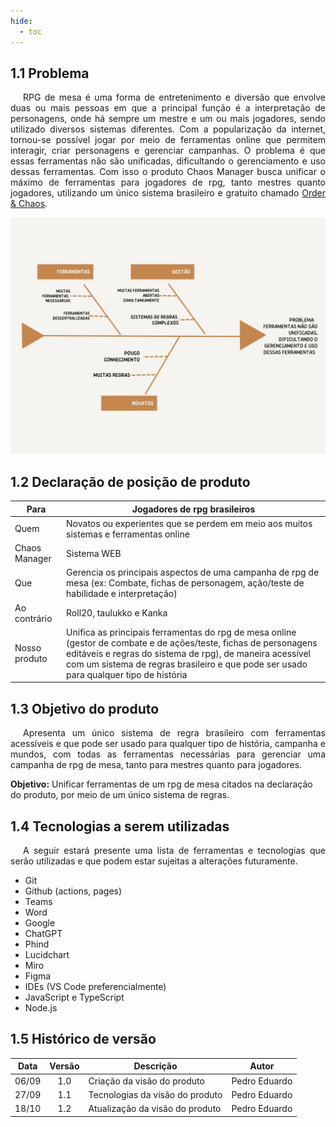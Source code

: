 ```yaml
---
hide:
  - toc
---
```


## 1.1 Problema

<p style="text-align:justify; text-indent:20px;">
RPG de mesa é uma forma de entretenimento e diversão que envolve duas ou mais pessoas em que a principal função é a interpretação de personagens, onde há sempre um mestre e um ou mais jogadores, sendo utilizado diversos sistemas diferentes. Com a popularização da internet, tornou-se possível jogar por meio de ferramentas online que permitem interagir, criar personagens e gerenciar campanhas. O problema é que essas ferramentas não são unificadas, dificultando o gerenciamento e uso dessas ferramentas. Com isso o produto Chaos Manager busca unificar o máximo de ferramentas para jogadores de rpg, tanto mestres quanto jogadores, utilizando um único sistema brasileiro e gratuito chamado <a href="../assets/OrderChaos.pdf" target="_blank">Order & Chaos</a>.
</p>

![Diagrama!](assets/diagrama_peixe.jpg "Diagrama")



## 1.2 Declaração de posição de produto

| Para          | Jogadores de rpg brasileiros                                                                                                                                                                                                                                           |
| ------------- | ---------------------------------------------------------------------------------------------------------------------------------------------------------------------------------------------------------------------------------------------------------------------- |
| Quem          | Novatos ou experientes que se perdem em meio aos muitos sistemas e ferramentas online                                                                                                                                                                                  |
| Chaos Manager | Sistema WEB                                                                                                                                                                                                                                                            |
| Que           | Gerencia os principais aspectos de uma campanha de rpg de mesa (ex: Combate, fichas de personagem, ação/teste de habilidade e interpretação)                                                                                                                           |
| Ao contrário  | Roll20, taulukko e Kanka                                                                                                                                                                                                                                               |
| Nosso produto | Unifica as principais ferramentas do rpg de mesa online (gestor de combate e de ações/teste, fichas de personagens editáveis e regras do sistema de rpg), de maneira acessível com um sistema de regras brasileiro e que pode ser usado para qualquer tipo de história |


## 1.3 Objetivo do produto

<p style="text-align:justify; text-indent:20px;">
Apresenta um único sistema de regra brasileiro com ferramentas acessíveis e que pode ser usado para qualquer tipo de história, campanha e mundos, com todas as ferramentas necessárias para gerenciar uma campanha de rpg de mesa, tanto para mestres quanto para jogadores.
</p>

**Objetivo:** Unificar ferramentas de um rpg de mesa citados na declaração do produto, por meio de um único sistema de regras.



## 1.4 Tecnologias a serem utilizadas

<p style="text-align:justify; text-indent:20px;">
A seguir estará presente uma lista de ferramentas e tecnologias que serão utilizadas e que podem estar sujeitas a alterações futuramente.
</p>

- Git
- Github (actions, pages)
- Teams
- Word
- Google
- ChatGPT
- Phind
- Lucidchart
- Miro
- Figma
- IDEs (VS Code preferencialmente)
- JavaScript e TypeScript
- Node.js



## 1.5 Histórico de versão

| Data  | Versão | Descrição                       | Autor         |
| :---: | :----: | ------------------------------- | ------------- |
| 06/09 |  1.0   | Criação da visão do produto     | Pedro Eduardo |
| 27/09 |  1.1   | Tecnologias da visão do produto | Pedro Eduardo |
| 18/10 |  1.2   | Atualização da visão do produto | Pedro Eduardo |